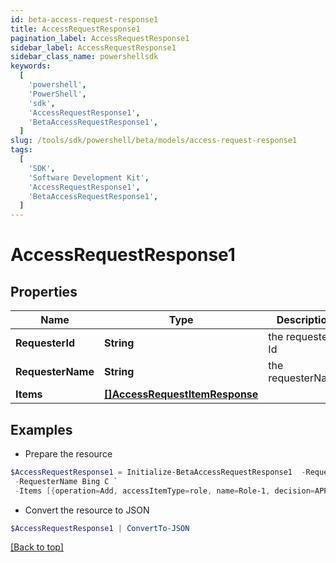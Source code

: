 ```yaml
---
id: beta-access-request-response1
title: AccessRequestResponse1
pagination_label: AccessRequestResponse1
sidebar_label: AccessRequestResponse1
sidebar_class_name: powershellsdk
keywords:
  [
    'powershell',
    'PowerShell',
    'sdk',
    'AccessRequestResponse1',
    'BetaAccessRequestResponse1',
  ]
slug: /tools/sdk/powershell/beta/models/access-request-response1
tags:
  [
    'SDK',
    'Software Development Kit',
    'AccessRequestResponse1',
    'BetaAccessRequestResponse1',
  ]
---
```


# AccessRequestResponse1

## Properties

| Name | Type | Description | Notes |
| --- | --- | --- | --- |
| **RequesterId** | **String** | the requester Id | [optional] |
| **RequesterName** | **String** | the requesterName | [optional] |
| **Items** | [**[]AccessRequestItemResponse**](access-request-item-response) |  | [optional] |

## Examples

- Prepare the resource

```powershell
$AccessRequestResponse1 = Initialize-BetaAccessRequestResponse1  -RequesterId 2c91808a77ff216301782327a50f09bf `
 -RequesterName Bing C `
 -Items [{operation=Add, accessItemType=role, name=Role-1, decision=APPROVED, description=The role descrition, sourceId=8a80828f643d484f01643e14202e206f, sourceName=Source1, approvalInfos=[{name=John Snow, id=8a80828f643d484f01643e14202e2000, status=Approved}]}]
```

- Convert the resource to JSON

```powershell
$AccessRequestResponse1 | ConvertTo-JSON
```

[[Back to top]](#)
